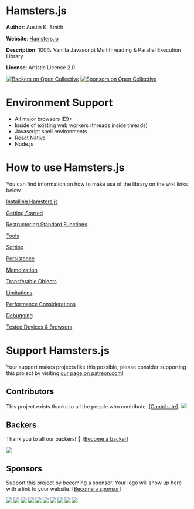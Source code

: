 # Hamsters.js

**Author**: Austin K. Smith

**Website**: [Hamsters.io](http://www.hamsters.io)

**Description**: 100% Vanilla Javascript Multithreading & Parallel Execution Library

**License**: Artistic License 2.0

[![Backers on Open Collective](https://opencollective.com/hamstersjs/backers/badge.svg)](#backers) [![Sponsors on Open Collective](https://opencollective.com/hamstersjs/sponsors/badge.svg)](#sponsors)

# Environment Support

* All major browsers IE9+
* Inside of existing web workers (threads inside threads)
* Javascript shell environments
* React Native
* Node.js

# How to use Hamsters.js

You can find information on how to make use of the library on the wiki links below.

[Installing Hamsters.js](https://www.hamsters.io/wiki#installing-hamsters)

[Getting Started](https://www.hamsters.io/wiki#getting-started)

[Restructoring Standard Functions](http://www.hamsters.io/wiki#restructuring-standard-functions)

[Tools](http://www.hamsters.io/wiki#tools)

[Sorting](http://www.hamsters.io/wiki#sorting)

[Persistence](http://www.hamsters.io/wiki#persistence)

[Memoization](http://www.hamsters.io/wiki#memoization)

[Transferable  Objects](http://www.hamsters.io/wiki#transferable-objects)

[Limitations](http://www.hamsters.io/wiki#limitations)

[Performance Considerations](http://www.hamsters.io/wiki#performance-considerations)

[Debugging](http://www.hamsters.io/wiki#debugging)

[Tested Devices & Browsers](http://www.hamsters.io/wiki#tested-devices-amp-browsers)


# Support Hamsters.js

Your support makes projects like this possible, please consider supporting this project by visiting [our page on patreon.com](https://www.patreon.com/asmithdev)!

## Contributors

This project exists thanks to all the people who contribute. [[Contribute](CONTRIBUTING.md)].
<a href="graphs/contributors"><img src="https://opencollective.com/hamstersjs/contributors.svg?width=890" /></a>


## Backers

Thank you to all our backers! 🙏 [[Become a backer](https://opencollective.com/hamstersjs#backer)]

<a href="https://opencollective.com/hamstersjs#backers" target="_blank"><img src="https://opencollective.com/hamstersjs/backers.svg?width=890"></a>


## Sponsors

Support this project by becoming a sponsor. Your logo will show up here with a link to your website. [[Become a sponsor](https://opencollective.com/hamstersjs#sponsor)]

<a href="https://opencollective.com/hamstersjs/sponsor/0/website" target="_blank"><img src="https://opencollective.com/hamstersjs/sponsor/0/avatar.svg"></a>
<a href="https://opencollective.com/hamstersjs/sponsor/1/website" target="_blank"><img src="https://opencollective.com/hamstersjs/sponsor/1/avatar.svg"></a>
<a href="https://opencollective.com/hamstersjs/sponsor/2/website" target="_blank"><img src="https://opencollective.com/hamstersjs/sponsor/2/avatar.svg"></a>
<a href="https://opencollective.com/hamstersjs/sponsor/3/website" target="_blank"><img src="https://opencollective.com/hamstersjs/sponsor/3/avatar.svg"></a>
<a href="https://opencollective.com/hamstersjs/sponsor/4/website" target="_blank"><img src="https://opencollective.com/hamstersjs/sponsor/4/avatar.svg"></a>
<a href="https://opencollective.com/hamstersjs/sponsor/5/website" target="_blank"><img src="https://opencollective.com/hamstersjs/sponsor/5/avatar.svg"></a>
<a href="https://opencollective.com/hamstersjs/sponsor/6/website" target="_blank"><img src="https://opencollective.com/hamstersjs/sponsor/6/avatar.svg"></a>
<a href="https://opencollective.com/hamstersjs/sponsor/7/website" target="_blank"><img src="https://opencollective.com/hamstersjs/sponsor/7/avatar.svg"></a>
<a href="https://opencollective.com/hamstersjs/sponsor/8/website" target="_blank"><img src="https://opencollective.com/hamstersjs/sponsor/8/avatar.svg"></a>
<a href="https://opencollective.com/hamstersjs/sponsor/9/website" target="_blank"><img src="https://opencollective.com/hamstersjs/sponsor/9/avatar.svg"></a>
